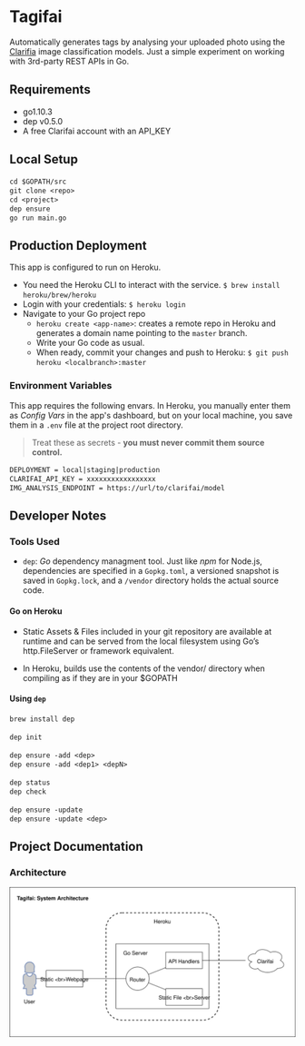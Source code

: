 # Tagifai

Automatically generates tags by analysing your uploaded photo using the [Clarifia](https://clarifai.com/) image classification models. Just a simple experiment on working with 3rd-party REST APIs in Go.

## Requirements

* go1.10.3
* dep v0.5.0
* A free Clarifai account with an API_KEY

## Local Setup

	cd $GOPATH/src
	git clone <repo>
	cd <project>
	dep ensure
	go run main.go

## Production Deployment

This app is configured to run on Heroku.

* You need the Heroku CLI to interact with the service. `$ brew install heroku/brew/heroku`
* Login with your credentials: `$ heroku login`
* Navigate to your Go project repo
	* `heroku create <app-name>`: creates a remote repo in Heroku and generates a domain name pointing to the `master` branch.
	* Write your Go code as usual.
	* When ready, commit your changes and push to Heroku: `$ git push heroku <localbranch>:master`

### Environment Variables

This app requires the following envars. In Heroku, you manually enter them as *Config Vars* in the app's dashboard, but on your local machine, you save them in a `.env` file at the project root directory. 

> Treat these as secrets - **you must never commit them source control.**

	DEPLOYMENT = local|staging|production
	CLARIFAI_API_KEY = xxxxxxxxxxxxxxxxx
	IMG_ANALYSIS_ENDPOINT = https://url/to/clarifai/model

## Developer Notes

### Tools Used

* `dep`: _Go_ dependency managment tool. Just like _npm_ for Node.js, dependencies are specified in a `Gopkg.toml`, a versioned snapshot is saved in `Gopkg.lock`, and a `/vendor` directory holds the actual source code.

#### Go on Heroku

* Static Assets & Files included in your git repository are available at runtime and can be served from the local filesystem using Go’s http.FileServer or framework equivalent. 

* In Heroku, builds use the contents of the vendor/ directory when compiling as if they are in your $GOPATH

#### Using `dep`

	brew install dep 

	dep init

	dep ensure -add <dep>
	dep ensure -add <dep1> <depN>

	dep status
	dep check

	dep ensure -update
	dep ensure -update <dep>

## Project Documentation

### Architecture

![](docs/tagifai_system_architecture.svg)